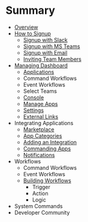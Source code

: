 # Summary

* [Overview](README.md)
* [How to Signup](chapter1/how-to-signup.md)
  * [Signup with Slack](chapter1/how-to-signup/signup-with-slack.md)
  * [Signup with MS Teams](chapter1/how-to-signup/signup-with-ms-teams.md)
  * [Signup with Email](chapter1/how-to-signup/signup-with-email.md)
  * [Inviting Team Members](chapter1/how-to-signup/inviting-team-members.md)
* [Managing Dashboard](chapter1/yellowant-dashboard.md)
  * [Applications](chapter1/yellowant-dashboard/applications.md)
  * Command Workflows
  * Event Workflows
  * Select Teams
  * [Console](chapter1/yellowant-dashboard/console.md)
  * [Manage Apps](chapter1/yellowant-dashboard/manage-apps.md)
  * [Settings](chapter1/yellowant-dashboard/settings.md)
  * [External Links](chapter1/yellowant-dashboard/external-links.md)
* Integrating Applications
  * [Marketplace](applications/marketplace.md)
  * [App Categories](applications/app-categories.md)
  * [Adding an Integration](applications/adding-an-integration.md)
  * [Commanding Apps](applications/commanding-apps.md)
  * [Notifications](applications/notifications.md)
* Workflows
  * Command Workflows
  * Event Workflows
  * [Building Workflows](building-workflows.md)
    * Trigger
    * Action
    * Logic
* System Commands
* Developer Community

